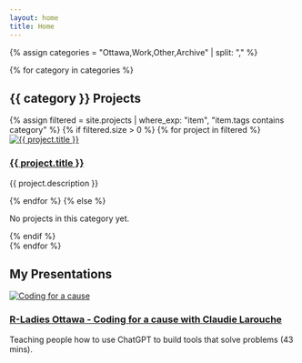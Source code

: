 ```yaml
---
layout: home
title: Home
---
```


<link rel="stylesheet" href="{{ "/assets/css/custom.css" | relative_url }}">


{% assign categories = "Ottawa,Work,Other,Archive" | split: "," %}

{% for category in categories %}
  <h2>{{ category }} Projects</h2>
  <div class="projects-gallery">
    {% assign filtered = site.projects | where_exp: "item", "item.tags contains category" %}
    {% if filtered.size > 0 %}
      {% for project in filtered %}
        <div class="project-card">
          <a href="/redesign/{{ project.url }}">
            <img src="{{ project.image }}" alt="{{ project.title }}" />
            <h3>{{ project.title }}</h3>
          </a>
          <p>{{ project.description }}</p>
        </div>
      {% endfor %}
    {% else %}
      <p>No projects in this category yet.</p>
    {% endif %}
  </div>
{% endfor %}

## My Presentations

<div class="projects-gallery">

  <div class="project-card">
    <a href="https://www.youtube.com/watch?v=p78AW7ZdNGI" target="_blank">
      <img src="https://img.youtube.com/vi/p78AW7ZdNGI/maxresdefault.jpg" alt="Coding for a cause" />
      <h3>R-Ladies Ottawa - Coding for a cause with Claudie Larouche</h3>
    </a>
    <p>Teaching people how to use ChatGPT to build tools that solve problems (43 mins).</p>
  </div>
  
</div>


<!-- Old Structure 
## My City of Ottawa Projects

<div class="projects-gallery">

  <div class="project-card">
    <a href="https://claudielarouche.com/ottawa.html">
      <img src="https://claudielarouche.com/assets/img/bonus.jpg" alt="City of Ottawa Drop-Ins" />
      <h3>All City of Ottawa Drop-Ins</h3>
    </a>
    <p>Racquet sports, gym sports, swimming, skating, etc.</p>
  </div>

  <div class="project-card">
    <a href="https://claudielarouche.com/earlyon.html">
      <img src="https://claudielarouche.com/assets/img/kids.png" alt="Early ON Playgroup Repository" />
      <h3>Early ON Playgroup Repository</h3>
    </a>
    <p>This used to provide a listing of all the playgroups in Ottawa. You can now use the <a href="https://www.incredibleplaygroupfinder.ca/en" target="_blank">Incredible Playgroup Finder</a></p>
  </div>

  <div class="project-card">
    <a href="https://claudielarouche.com/swim.html">
      <img src="https://claudielarouche.com/assets/img/swim.jpg" alt="Where to swim?" />
      <h3>Where to swim?</h3>
    </a>
    <p>A subset of the City of Ottawa Drop-Ins, but just for swimming!</p>
  </div>
  

  <div class="project-card">
    <a href="https://claudielarouche.com/library.html">
      <img src="https://claudielarouche.com/assets/img/library.jpg" alt="City of Ottawa Library Programs" />
      <h3>City of Ottawa Library Programs</h3>
    </a>
    <p>Short description of Project 4.</p>
  </div>
  


  

  <div class="project-card">
    <a href="https://claudielarouche.com/skate.html">
      <img src="https://claudielarouche.com/assets/img/skating.jpg" alt="Where to skate?" />
      <h3>Where to skate?</h3>
    </a>
    <p>A subset of the City of Ottawa Drop-Ins, but just for skating!</p>
  </div>
  

  <div class="project-card">
    <a href="https://claudielarouche.com/dance.html">
      <img src="https://claudielarouche.com/assets/img/dance.jpg" alt="City of Ottawa Adult Dance Classes" />
      <h3>City of Ottawa Adult Dance Classes</h3>
    </a>
    <p>A repository of all the adult dance classes in Ottawa</p>
  </div>

  <div class="project-card">
    <a href="https://claudielarouche.com/school.html">
      <img src="https://claudielarouche.com/assets/img/school.jpg" alt="List of Schools" />
      <h3>List of Schools</h3>
    </a>
    <p>A list of allt he schools in Ottawa!</p>
  </div>


</div>

## My Work Projects
<div class="projects-gallery">
  <div class="project-card">
    <a href="https://claudielarouche.com/work/lia-calculator.html">
      <img src="https://claudielarouche.com/assets/img/productive-person.jpg" alt="The Efficient Public Servant" />
      <h3>The Efficient Public Servant</h3>
    </a>
    <p>Ideas to be more efficient at work.</p>
  </div>
  
  <div class="project-card">
    <a href="https://claudielarouche.com/work/lia-calculator.html">
      <img src="https://claudielarouche.com/assets/img/browser.png" alt="Leave with Income Averaging Calculator" />
      <h3>Leave with Income Averaging Calculator</h3>
    </a>
    <p>A calculator to verify how much Leave with Income Averaging might cost you.</p>
  </div>

  <div class="project-card">
    <a href="https://claudielarouche.com/work/email.html">
      <img src="https://claudielarouche.com/assets/img/letters.jpg" alt="Email address extractor" />
      <h3>Email Address Extractor</h3>
    </a>
    <p>Paste any paragrah of text, let the tool extract all the email addresses for you</p>
  </div>

  <div class="project-card">
    <a href="https://claudielarouche.com/acronyms.html">
      <img src="https://claudielarouche.com/assets/img/acronyms.jpg" alt="Government of Canada Acronym Game" />
      <h3>Government of Canada Acronym Game</h3>
    </a>
    <p>How well do you know your acronyms?</p>
  </div>

  <div class="project-card">
    <a href="https://claudielarouche.com/work/fncfs/page-id.html">
      <img src="/redesign/assets/img/bonus.jpg" alt="Page Identificator Tool for Indigenous Services Canada (2024)" />
      <h3>Page Identificator Tool for Indigenous Services Canada (2024)</h3>
    </a>
    <p>Just a tool to help me in my work, I'm probably the only one who needs it ;)</p>
  </div>

</div> 

## My Other projects

<div class="projects-gallery">
  <div class="project-card">
    <a href="https://claudie-larouche.aweb.page/p/0f99e849-dec6-42b0-89d0-d9649d3f525b" target="_blank">
      <img src="https://claudielarouche.com/assets/img/food.jpg" alt="Healthy Living Challenge" />
      <h3>Healthy Living Challenge</h3>
    </a>
    <p>52 challenges over the course of an entire year. </p>
  </div>
</div>

## My Articles

<div class="projects-gallery">

  <div class="project-card">
    <a href="/redesign/articles/temp-article1/">
      <img src="/redesign/assets/img/bonus.jpg" alt="Project 1" />
      <h3>Project 1</h3>
    </a>
    <p>Short description of Article 1.</p>
  </div>

</div>

## My Presentations

<div class="projects-gallery">

  <div class="project-card">
    <a href="https://www.youtube.com/watch?v=p78AW7ZdNGI" target="_blank">
      <img src="https://img.youtube.com/vi/p78AW7ZdNGI/maxresdefault.jpg" alt="Coding for a cause" />
      <h3>R-Ladies Ottawa - Coding for a cause with Claudie Larouche</h3>
    </a>
    <p>Teaching people how to use ChatGPT to build tools that solve problems (43 mins).</p>
  </div>
  
</div>

## My Past Projects

<div class="projects-gallery">

  <div class="project-card">
    <a href="https://claudielarouche.com/claudie-web-design.html" target="_blank">
      <img src="https://claudielarouche.com/assets/img/web.png" alt="Project 1" />
      <h3>Claudie Web Design</h3>
    </a>
    <p>I used to have a web design side business :) This is my portfolio</p>
  </div>

</div> 

-->